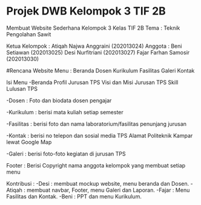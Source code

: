 # Projek DWB Kelompok 3 TIF 2B
Membuat Website Sederhana
Kelompok 3
Kelas TIF 2B
Tema : Teknik Pengolahan Sawit

Ketua Kelompok : Atiqah Najwa Anggraini (202013024)
Anggota :
Beni Setiawan (202013025)
Desi Nurfitriani (202013027)
Fajar Farhan Samosir (202013030)

#Rencana Website 
Menu : Beranda
       Dosen
       Kurikulum
       Fasilitas
       Galeri
       Kontak
       
Isi Menu
-Beranda
Profil Jurusan TPS
Visi dan Misi Jurusan TPS
Skill Lulusan TPS


-Dosen :
Foto dan biodata dosen pengajar

-Kurikulum :
berisi mata kuliah setiap semester

-Fasilitas :
berisi foto dan nama laboratorium/fasilitas penunjang jurusan

-Kontak :
berisi no telepon dan sosial media TPS
Alamat Politeknik Kampar lewat Google Map

-Galeri :
berisi foto-foto kegiatan di jurusan TPS

Footer : Berisi Copyright nama anggota kelompok yang membuat setiap menu

Kontribusi : 
-Desi : membuat mockup website, menu beranda dan Dosen.
-Atiqah : membuat navbar, Footer, menu Galeri dan Laporan.
-Fajar : Menu Fasilitas dan Kontak.
-Beni : PPT dan menu Kurikulum.
